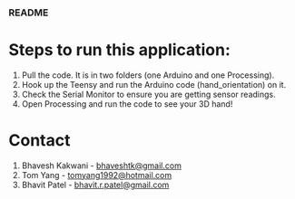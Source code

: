 ### README ###

# Steps to run this application: #
1. Pull the code. It is in two folders (one Arduino and one Processing).
2. Hook up the Teensy and run the Arduino code (hand_orientation) on it.
3. Check the Serial Monitor to ensure you are getting sensor readings.
4. Open Processing and run the code to see your 3D hand!

# Contact #

1. Bhavesh Kakwani - bhaveshtk@gmail.com
2. Tom Yang - tomyang1992@hotmail.com
3. Bhavit Patel - bhavit.r.patel@gmail.com